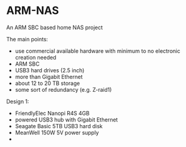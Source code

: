 # ARM-NAS
An ARM SBC based home NAS project

The main points:
- use commercial available hardware with minimum to no electronic creation needed
- ARM SBC
- USB3 hard drives (2.5 inch)
- more than Gigabit Ethernet
- about 12 to 20 TB storage
- some sort of redundancy (e.g. Z-raid1)

Design 1:
- FriendlyElec Nanopi R4S 4GB
- powered USB3 hub with Gigabit Ethernet
- Seagate Basic 5TB USB3 hard disk
- MeanWell 150W 5V power supply
- 
